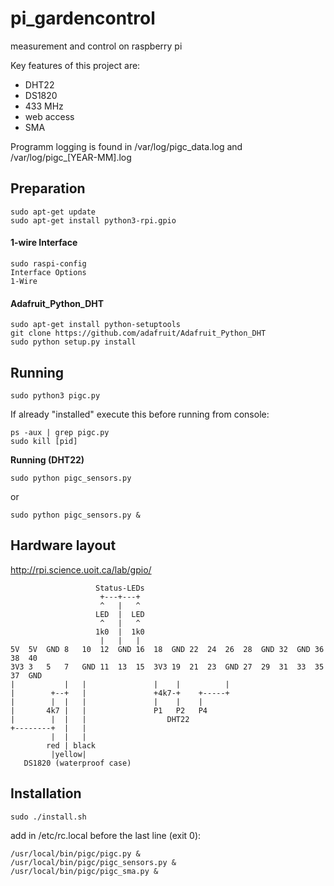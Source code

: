 # pi_gardencontrol
measurement and control on raspberry pi

Key features of this project are:
* DHT22
* DS1820
* 433 MHz
* web access
* SMA

Programm logging is found in /var/log/pigc_data.log and /var/log/pigc_[YEAR-MM].log

## Preparation
```
sudo apt-get update
sudo apt-get install python3-rpi.gpio
```

#### 1-wire Interface
```
sudo raspi-config
Interface Options
1-Wire
```

#### Adafruit_Python_DHT
```
sudo apt-get install python-setuptools
git clone https://github.com/adafruit/Adafruit_Python_DHT
sudo python setup.py install
```

## Running
```
sudo python3 pigc.py
```

If already "installed" execute this before running from console:
```
ps -aux | grep pigc.py
sudo kill [pid]
```

**Running (DHT22)**
```
sudo python pigc_sensors.py
```
or
```
sudo python pigc_sensors.py &
```

## Hardware layout
http://rpi.science.uoit.ca/lab/gpio/
```
                   Status-LEDs
                    +---+---+
                    ^   |   ^
                   LED  |  LED
                    ^   |   ^
                   1k0  |  1k0
                    |   |   |
5V  5V  GND 8   10  12  GND 16  18  GND 22  24  26  28  GND 32  GND 36  38  40
3V3 3   5   7   GND 11  13  15  3V3 19  21  23  GND 27  29  31  33  35  37  GND
|           |   |               |    |          |
|        +--+   |               +4k7-+    +-----+
|        |  |   |               |    |    |
|       4k7 |   |               P1   P2   P4
|        |  |   |                  DHT22
+--------+  |   |
         |  |   |
        red | black
         |yellow|
   DS1820 (waterproof case)
```

## Installation
```
sudo ./install.sh
```

add in /etc/rc.local before the last line (exit 0):
```
/usr/local/bin/pigc/pigc.py &
/usr/local/bin/pigc/pigc_sensors.py &
/usr/local/bin/pigc/pigc_sma.py &
```
